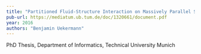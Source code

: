 ```yaml
---
title: "Partitioned Fluid-Structure Interaction on Massively Parallel Systems"
pub-url: https://mediatum.ub.tum.de/doc/1320661/document.pdf
year: 2016
authors: "Benjamin Uekermann"
---
```

PhD Thesis, Department of Informatics, Technical University Munich
